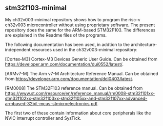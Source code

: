 ## stm32f103-minimal

My ch32v003-minimal repository shows how to program the risc-v ch32v003 microcontroller without using proprietary software. The present repository does the same for the ARM-based STM32F103.
The differences are explained in the Readme files of the programs.

The following documentation has been used, in addtion to the architecture-independent resources used in the ch32v003-minimal repository:

[Cortex-M3] Cortex-M3 Devices Generic User Guide. Can be obtained from <https://developer.arm.com/documentation/dui0552/latest/>.

[ARMv7-M] The Arm v7-M Architecture Reference Manual. Can be obtained from <https://developer.arm.com/documentation/ddi0403/latest>. 

[RM0008] The STM32F103 reference manual. Can be obtained from <https://www.st.com/resource/en/reference_manual/rm0008-stm32f101xx-stm32f102xx-stm32f103xx-stm32f105xx-and-stm32f107xx-advanced-armbased-32bit-mcus-stmicroelectronics.pdf>.

The first two of these contain information about core peripherals like the NVIC interrupt controller and SysTick.
